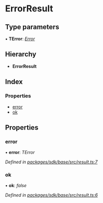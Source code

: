 # ErrorResult

## Type parameters

▪ **TError**: [_Error_](../classes/_result_.rooterror.md#static-error)

## Hierarchy

* **ErrorResult**

## Index

### Properties

* [error](_result_.errorresult.md#error)
* [ok](_result_.errorresult.md#ok)

## Properties

### error

• **error**: _TError_

_Defined in_ [_packages/sdk/base/src/result.ts:7_](https://github.com/celo-org/celo-monorepo/blob/master/packages/sdk/base/src/result.ts#L7)

### ok

• **ok**: _false_

_Defined in_ [_packages/sdk/base/src/result.ts:6_](https://github.com/celo-org/celo-monorepo/blob/master/packages/sdk/base/src/result.ts#L6)

